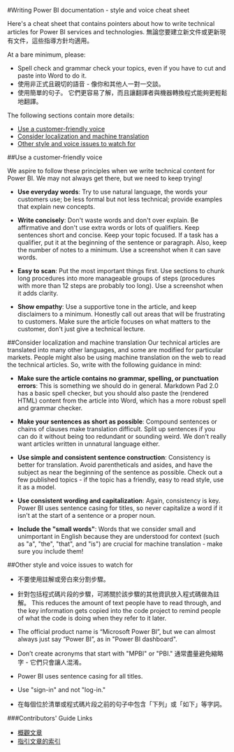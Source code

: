 <properties title="" pageTitle="Writing Power BI documentation - style and voice cheat sheet" description="Style and voice information to help you create technical content for the Power BI documentation center." metaKeywords="" services="" solutions="" documentationCenter="" authors="mblythe" videoId="" scriptId="" manager="required" />

<tags ms.service="contributor-guide" ms.devlang="" ms.topic="article" ms.tgt_pltfrm="" ms.workload="" ms.date="09/09/2015" ms.author="mblythe" />

#Writing Power BI documentation - style and voice cheat sheet

Here's a cheat sheet that contains pointers about how to write technical articles for Power BI services and technologies. 無論您要建立新文件或更新現有文件，這些指導方針均適用。

At a bare minimum, please:

- Spell check and grammar check your topics, even if you have to cut and paste into Word to do it.
- 使用非正式且親切的語音 - 像你和其他人一對一交談。
- 使用簡單的句子。 它們更容易了解，而且讓翻譯者與機器轉換程式能夠更輕鬆地翻譯。

The following sections contain more details:

+ [Use a customer-friendly voice]
+ [Consider localization and machine translation]
+ [Other style and voice issues to watch for]


##Use a customer-friendly voice

We aspire to follow these principles when we write technical content for Power BI. We may not always get there, but we need to keep trying!

- <bpt id="p1">**</bpt>Use everyday words<ept id="p1">**</ept>: Try to use natural language, the words your customers use; be less formal but not less technical; provide examples that explain new concepts.

- <bpt id="p1">**</bpt>Write concisely<ept id="p1">**</ept>: Don't waste words and don't over explain. Be affirmative and don't use extra words or lots of qualifiers. Keep sentences short and concise. Keep your topic focused. If a task has a qualifier, put it at the beginning of the sentence or paragraph. Also, keep the number of notes to a minimum. Use a screenshot when it can save words.

- <bpt id="p1">**</bpt>Easy to scan<ept id="p1">**</ept>: Put the most important things first. Use sections to chunk long procedures into more manageable groups of steps (procedures with more than 12 steps are probably too long). Use a screenshot when it adds clarity.

- <bpt id="p1">**</bpt>Show empathy<ept id="p1">**</ept>: Use a supportive tone in the article, and keep disclaimers to a minimum. Honestly call out areas that will be frustrating to customers. Make sure the article focuses on what matters to the customer, don't just give a technical lecture.

##Consider localization and machine translation
Our technical articles are translated into many other languages, and some are modified for particular markets. People might also be using machine translation on the web to read the technical articles. So, write with the following guidance in mind:

- <bpt id="p1">**</bpt>Make sure the article contains no grammar, spelling, or punctuation errors<ept id="p1">**</ept>: This is something we should do in general. Markdown Pad 2.0 has a basic spell checker, but you should also paste the (rendered HTML) content from the article into Word, which has a more robust spell and grammar checker.

- <bpt id="p1">**</bpt>Make your sentences as short as possible<ept id="p1">**</ept>: Compound sentences or chains of clauses  make translation difficult. Split up sentences if you can do it without being too redundant or sounding weird. We don't really want articles written in unnatural language either.

- <bpt id="p1">**</bpt>Use simple and consistent sentence construction<ept id="p1">**</ept>: Consistency is better for translation. Avoid parentheticals and asides, and have the subject as near the beginning of the sentence as possible. Check out a few published topics - if the topic has a friendly, easy to read style, use it as a model.

- <bpt id="p1">**</bpt>Use consistent wording and capitalization<ept id="p1">**</ept>: Again, consistency is key. Power BI uses sentence casing for titles, so never capitalize a word if it isn't at the start of a sentence or a proper noun.

- <bpt id="p1">**</bpt>Include the "small words"<ept id="p1">**</ept>: Words that we consider small and unimportant in English because they are understood for context (such as "a", "the", "that", and "is") are crucial for machine translation - make sure you include them!

##Other style and voice issues to watch for

- 不要使用註解或旁白來分割步驟。

- 針對包括程式碼片段的步驟，可將關於該步驟的其他資訊放入程式碼做為註解。 This reduces the amount of text people have to read through, and the key information gets copied into the code project to remind people of what the code is doing when they refer to it later.

- The official product name is “Microsoft Power BI”, but we can almost always just say “Power BI”, as in "Power BI dashboard".

- Don’t create acronyms that start with "MPBI" or "PBI."  通常盡量避免縮略字 - 它們只會讓人混淆。

- Power BI uses sentence casing for all titles.

- Use "sign-in" and not "log-in."

- 在每個位於清單或程式碼片段之前的句子中包含「下列」或「如下」等字詞。


###Contributors' Guide Links

- [概觀文章](./../README.md)
- [指引文章的索引](./contributor-guide-index.md)



<!--Anchors-->
[Use a customer-friendly voice]: #use-a-customer-friendly-voice
[Consider localization and machine translation]: #consider-localization-and-machine-translation
[other style and voice issues to watch for]: #other-style-and-voice-issues-to-watch-for

